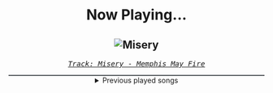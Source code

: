 <div align="center"> 
<h1>Now Playing...</h1>

![Misery](https://i.scdn.co/image/ab67616d00001e02f22f3f3bf7a96492700eb7f7)
--
_<samp><a href="https://open.spotify.com/track/6gfUOprNMeD8amncMOSFl0">Track: Misery - Memphis May Fire</a></samp>_

<div style="border: 1px #4B5054 solid"></div>
<details>
  <summary>
    Previous played songs
  </summary>
  <table>
    <thead>
      <tr>
        <th>
          Artist
        </th>
        <th>
          Song
        </th>
        <th>
          Link
        </th>
      </tr>
    </thead>
    <tbody>
      <tr><td>Memphis May Fire</td><td>Misery</td><td><a href="https://open.spotify.com/track/6gfUOprNMeD8amncMOSFl0">https://open.spotify.com/track/6gfUOprNMeD8amncMOSFl0</a></td></tr><tr><td>Our Promise</td><td>The Worst</td><td><a href="https://open.spotify.com/track/54mJoei7fXNas5Yb9AJ8Oy">https://open.spotify.com/track/54mJoei7fXNas5Yb9AJ8Oy</a></td></tr><tr><td>Breaking Benjamin</td><td>Fade Away</td><td><a href="https://open.spotify.com/track/6PkquTvmXuL0BuHqC0nZEB">https://open.spotify.com/track/6PkquTvmXuL0BuHqC0nZEB</a></td></tr><tr><td>Nitroverts</td><td>What I've Done</td><td><a href="https://open.spotify.com/track/75rmACsTH5RcGc2psDLpgM">https://open.spotify.com/track/75rmACsTH5RcGc2psDLpgM</a></td></tr><tr><td>Breaking Benjamin</td><td>Blood</td><td><a href="https://open.spotify.com/track/7gQ7DfSSc3b8e4cHtFnDxu">https://open.spotify.com/track/7gQ7DfSSc3b8e4cHtFnDxu</a></td></tr><tr><td>thrown</td><td>parasite</td><td><a href="https://open.spotify.com/track/3ExlReuvyQzfQbIxMOWvsv">https://open.spotify.com/track/3ExlReuvyQzfQbIxMOWvsv</a></td></tr><tr><td>Orbit Culture</td><td>The Newborn One</td><td><a href="https://open.spotify.com/track/55Abz5w8QOf3i1PgstuY3S">https://open.spotify.com/track/55Abz5w8QOf3i1PgstuY3S</a></td></tr><tr><td>Jonathan Young</td><td>BLACKHOLE</td><td><a href="https://open.spotify.com/track/30noVibkZ8QxKn9qVyIOsi">https://open.spotify.com/track/30noVibkZ8QxKn9qVyIOsi</a></td></tr><tr><td>thrown</td><td>guilt</td><td><a href="https://open.spotify.com/track/3RYluxwP7PfEywwILPUv7a">https://open.spotify.com/track/3RYluxwP7PfEywwILPUv7a</a></td></tr><tr><td>Sleep Token</td><td>Rain</td><td><a href="https://open.spotify.com/track/0GXwlEXCO8qeeeOIYpsR3m">https://open.spotify.com/track/0GXwlEXCO8qeeeOIYpsR3m</a></td></tr><tr><td>Abbie Falls</td><td>No One's Below</td><td><a href="https://open.spotify.com/track/3QZrd9eMLlqAR8wDUpiwip">https://open.spotify.com/track/3QZrd9eMLlqAR8wDUpiwip</a></td></tr><tr><td>The Browning</td><td>Standing On The Edge</td><td><a href="https://open.spotify.com/track/2kdV8P6LVkTfBPEyQYi9J7">https://open.spotify.com/track/2kdV8P6LVkTfBPEyQYi9J7</a></td></tr><tr><td>Orbit Culture</td><td>Descent</td><td><a href="https://open.spotify.com/track/46IwawpHVB7462bMZ10Wzf">https://open.spotify.com/track/46IwawpHVB7462bMZ10Wzf</a></td></tr><tr><td>The Browning</td><td>Bloodlust</td><td><a href="https://open.spotify.com/track/7hgl7nzPgPUjaDglMH9Djs">https://open.spotify.com/track/7hgl7nzPgPUjaDglMH9Djs</a></td></tr><tr><td>Galleons</td><td>DeLorean</td><td><a href="https://open.spotify.com/track/71A9JeZh0wVW3NT6QnTw3n">https://open.spotify.com/track/71A9JeZh0wVW3NT6QnTw3n</a></td></tr><tr><td>Celldweller</td><td>Tragedy</td><td><a href="https://open.spotify.com/track/0NOu33rhzUSLyohsXcEHeE">https://open.spotify.com/track/0NOu33rhzUSLyohsXcEHeE</a></td></tr><tr><td>SWARM</td><td>Make It Out Alive</td><td><a href="https://open.spotify.com/track/6lBIyFHLLDe30Rg4kvt9Kw">https://open.spotify.com/track/6lBIyFHLLDe30Rg4kvt9Kw</a></td></tr><tr><td>Kingdom Of Giants</td><td>Two Suns</td><td><a href="https://open.spotify.com/track/66Aa8HX4gij10JRT5M7OJf">https://open.spotify.com/track/66Aa8HX4gij10JRT5M7OJf</a></td></tr><tr><td>Thy Art Is Murder</td><td>Death Perception</td><td><a href="https://open.spotify.com/track/7F9mf1qxNAU9T886jeUoUA">https://open.spotify.com/track/7F9mf1qxNAU9T886jeUoUA</a></td></tr><tr><td>Our Promise</td><td>The Worst</td><td><a href="https://open.spotify.com/track/54mJoei7fXNas5Yb9AJ8Oy">https://open.spotify.com/track/54mJoei7fXNas5Yb9AJ8Oy</a></td></tr>
    </tbody>
  </table>
</details>

</div>
